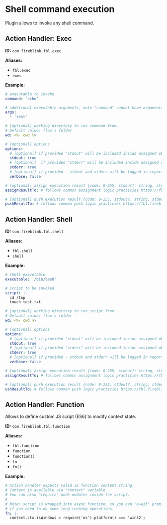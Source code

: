 # Shell command execution

Plugin allows to invoke any shell command.

## Action Handler: Exec

**ID:** `com.fireblink.fbl.exec`

**Aliases:**

* `fbl.exec`
* `exec`

**Example:**

```yaml
# executable to invoke
command: 'echo'

# additional executable arguments, note "command" cannot have arguments in its value, just executable alias or path to it
args: 
  - 'test'

# [optional] working directory to run command from.
# Default value: flow's folder
wd: <%- cwd %>

# [optional] options
options:
  # [optional] if provided "stdout" will be included inside assigned object to proviced "ctx" and/or "secrets" name 
  stdout: true
  # [optional]  if provided "stderr" will be included inside assigned object to proviced "ctx" and/or "secrets" name
  stderr: true
  # [optional] if provided - stdout and stderr will be logged in report and printed to console
  verbose: false

# [optional] assign execution result {code: 0-255, stdout?: string, stderr?: string }
assignResultTo: # follows common assignment logic practicies https://fbl.fireblink.com/plugins/common#assign-to

# [optional] push execution result {code: 0-255, stdout?: string, stderr?: string }
pushResultTo: # follows common push logic practicies https://fbl.fireblink.com/plugins/common#push-to  
```

## Action Handler: Shell

**ID:** `com.fireblink.fbl.shell`

**Aliases:**

* `fbl.shell`
* `shell`

**Example:**

```yaml
# shell executable
executable: '/bin/bash'

# script to be invoked
script: |- 
  cd /tmp
  touch test.txt

# [optional] working directory to run script from.
# Default value: flow's folder
wd: <%- cwd %>

# [optional] options
options:
  # [optional] if provided "stdout" will be included inside assigned object to proviced "ctx" and/or "secrets" name 
  stdout: true
  # [optional] if provided "stderr" will be included inside assigned object to proviced "ctx" and/or "secrets" name
  stderr: true
  # [optional] if provided - stdout and stderr will be logged in report and printed to console
  verbose: false

# [optional] assign execution result {code: 0-255, stdout?: string, stderr?: string }
assignResultTo: # follows common assignment logic practicies https://fbl.fireblink.com/plugins/common#assign-to    

# [optional] push execution result {code: 0-255, stdout?: string, stderr?: string }
ushResultTo: # follows common push logic practicies https://fbl.fireblink.com/plugins/common#push-to  
```

## Action Handler: Function

Allows to define custom JS script \(ES6\) to modify context state.

**ID:** `com.fireblink.fbl.function`

**Aliases:**

* `fbl.function`
* `function`
* `function()`
* `fn`
* `fn()`

**Example:**

```yaml
# Action handler expects valid JS function content string.
# Context is available via "context" variable. 
# You can also "require" node modules inside the script.
#
# Note: script is wrapped into async function, so you can "await" promises inside it 
# if you need to do some long running operations. 
fn: |-
  context.ctx.isWindows = require('os').platform() === 'win32';
```


